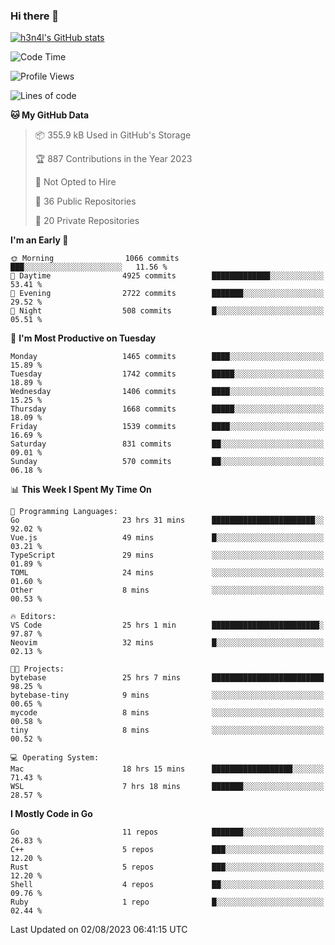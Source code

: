 ### Hi there 👋

[![h3n4l's GitHub stats](https://github-readme-stats.vercel.app/api?username=h3n4l&count_private=true&show_icons=true&theme=radical)](https://github.com/h3n4l/github-readme-stats)

<!--START_SECTION:waka-->
![Code Time](http://img.shields.io/badge/Code%20Time-1%2C462%20hrs%2013%20mins-blue)

![Profile Views](http://img.shields.io/badge/Profile%20Views-2-blue)

![Lines of code](https://img.shields.io/badge/From%20Hello%20World%20I%27ve%20Written-2.7%20million%20lines%20of%20code-blue)

**🐱 My GitHub Data** 

> 📦 355.9 kB Used in GitHub's Storage 
 > 
> 🏆 887 Contributions in the Year 2023
 > 
> 🚫 Not Opted to Hire
 > 
> 📜 36 Public Repositories 
 > 
> 🔑 20 Private Repositories 
 > 
**I'm an Early 🐤** 

```text
🌞 Morning                1066 commits        ███░░░░░░░░░░░░░░░░░░░░░░   11.56 % 
🌆 Daytime                4925 commits        █████████████░░░░░░░░░░░░   53.41 % 
🌃 Evening                2722 commits        ███████░░░░░░░░░░░░░░░░░░   29.52 % 
🌙 Night                  508 commits         █░░░░░░░░░░░░░░░░░░░░░░░░   05.51 % 
```
📅 **I'm Most Productive on Tuesday** 

```text
Monday                   1465 commits        ████░░░░░░░░░░░░░░░░░░░░░   15.89 % 
Tuesday                  1742 commits        █████░░░░░░░░░░░░░░░░░░░░   18.89 % 
Wednesday                1406 commits        ████░░░░░░░░░░░░░░░░░░░░░   15.25 % 
Thursday                 1668 commits        █████░░░░░░░░░░░░░░░░░░░░   18.09 % 
Friday                   1539 commits        ████░░░░░░░░░░░░░░░░░░░░░   16.69 % 
Saturday                 831 commits         ██░░░░░░░░░░░░░░░░░░░░░░░   09.01 % 
Sunday                   570 commits         ██░░░░░░░░░░░░░░░░░░░░░░░   06.18 % 
```


📊 **This Week I Spent My Time On** 

```text
💬 Programming Languages: 
Go                       23 hrs 31 mins      ███████████████████████░░   92.02 % 
Vue.js                   49 mins             █░░░░░░░░░░░░░░░░░░░░░░░░   03.21 % 
TypeScript               29 mins             ░░░░░░░░░░░░░░░░░░░░░░░░░   01.89 % 
TOML                     24 mins             ░░░░░░░░░░░░░░░░░░░░░░░░░   01.60 % 
Other                    8 mins              ░░░░░░░░░░░░░░░░░░░░░░░░░   00.53 % 

🔥 Editors: 
VS Code                  25 hrs 1 min        ████████████████████████░   97.87 % 
Neovim                   32 mins             █░░░░░░░░░░░░░░░░░░░░░░░░   02.13 % 

🐱‍💻 Projects: 
bytebase                 25 hrs 7 mins       █████████████████████████   98.25 % 
bytebase-tiny            9 mins              ░░░░░░░░░░░░░░░░░░░░░░░░░   00.65 % 
mycode                   8 mins              ░░░░░░░░░░░░░░░░░░░░░░░░░   00.58 % 
tiny                     8 mins              ░░░░░░░░░░░░░░░░░░░░░░░░░   00.52 % 

💻 Operating System: 
Mac                      18 hrs 15 mins      ██████████████████░░░░░░░   71.43 % 
WSL                      7 hrs 18 mins       ███████░░░░░░░░░░░░░░░░░░   28.57 % 
```

**I Mostly Code in Go** 

```text
Go                       11 repos            ███████░░░░░░░░░░░░░░░░░░   26.83 % 
C++                      5 repos             ███░░░░░░░░░░░░░░░░░░░░░░   12.20 % 
Rust                     5 repos             ███░░░░░░░░░░░░░░░░░░░░░░   12.20 % 
Shell                    4 repos             ██░░░░░░░░░░░░░░░░░░░░░░░   09.76 % 
Ruby                     1 repo              █░░░░░░░░░░░░░░░░░░░░░░░░   02.44 % 
```




 Last Updated on 02/08/2023 06:41:15 UTC
<!--END_SECTION:waka-->

